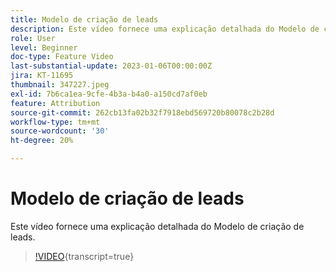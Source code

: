 ```yaml
---
title: Modelo de criação de leads
description: Este vídeo fornece uma explicação detalhada do Modelo de criação de leads.
role: User
level: Beginner
doc-type: Feature Video
last-substantial-update: 2023-01-06T00:00:00Z
jira: KT-11695
thumbnail: 347227.jpeg
exl-id: 7b6ca1ea-9cfe-4b3a-b4a0-a150cd7af0eb
feature: Attribution
source-git-commit: 262cb13fa02b32f7918ebd569720b80078c2b28d
workflow-type: tm+mt
source-wordcount: '30'
ht-degree: 20%

---
```


# Modelo de criação de leads

Este vídeo fornece uma explicação detalhada do Modelo de criação de leads.

>[!VIDEO](https://video.tv.adobe.com/v/347227/?learn=on){transcript=true}
